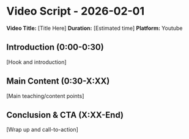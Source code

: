 # Video Script - 2026-02-01

**Video Title:** [Title Here]
**Duration:** [Estimated time]
**Platform:** Youtube

## Introduction (0:00-0:30)
[Hook and introduction]

## Main Content (0:30-X:XX)
[Main teaching/content points]

## Conclusion & CTA (X:XX-End)
[Wrap up and call-to-action]
